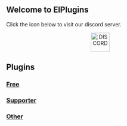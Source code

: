 ## Welcome to ElPlugins

Click the icon below to visit our discord server.
<p align="center">
<a href="https://discord.com/invite/aRptk29m">
<img border="0" alt="DISCORD" src="https://cdn4.iconfinder.com/data/icons/logos-and-brands/512/91_Discord_logo_logos-512.png" width="50" height="50" class="center">
</a>
</p>


## Plugins

### [Free](https://elli-tt.github.io/free)

### [Supporter](https://elli-tt.github.io/supporter)

### [Other](https://elli-tt.github.io/other)
